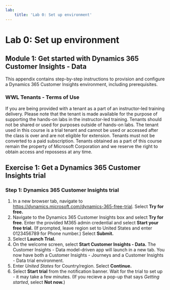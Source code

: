 ```yaml
---
lab:
    title: 'Lab 0: Set up environment'
---
```


# Lab 0: Set up environment

## Module 1: Get started with Dynamics 365 Customer Insights - Data

This appendix contains step-by-step instructions to provision and configure a Dynamics 365 Customer Insights environment, including prerequisites.

### WWL Tenants - Terms of Use
If you are being provided with a tenant as a part of an instructor-led training delivery. Please note that the tenant is made available for the purpose of supporting the hands-on labs in the instructor-led training. Tenants should not be shared or used for purposes outside of hands-on labs. The tenant used in this course is a trial tenant and cannot be used or accessed after the class is over and are not eligible for extension. Tenants must not be converted to a paid subscription. Tenants obtained as a part of this course remain the property of Microsoft Corporation and we reserve the right to obtain access and repossess at any time.

## Exercise 1: Get a Dynamics 365 Customer Insights trial
### Step 1: Dynamics 365 Customer Insights trial
1. In a new browser tab, navigate to https://dynamics.microsoft.com/dynamics-365-free-trial. Select **Try for free.**
2. Navigate to the Dynamics 365 Customer Insights box and select **Try for free**. Enter the provided M365 admin credential and select **Start your free trial.** (If prompted, leave region set to United States and enter 0123456789 for Phone number.) Select **Submit.**
3. Select **Launch Trial.**
4. On the welcome screen, select **Start Customer Insights - Data.** The Customer Insights - Data model-driven app will launch in a new tab. You now have both a Customer Insights - Journeys and a Customer Insights - Data trial environment.
5. Enter *United States* for Country/region. Select **Continue.**
6. Select **Start trial** from the notification banner. Wait for the trial to set up - it may take a few minutes. (If you recieve a pop-up that says *Getting started*, select **Not now.**)
